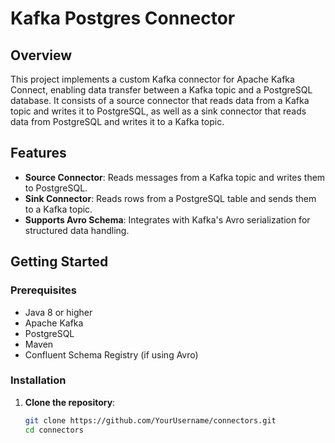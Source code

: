 # Kafka Postgres Connector

## Overview

This project implements a custom Kafka connector for Apache Kafka Connect, enabling data transfer between a Kafka topic and a PostgreSQL database. It consists of a source connector that reads data from a Kafka topic and writes it to PostgreSQL, as well as a sink connector that reads data from PostgreSQL and writes it to a Kafka topic.

## Features

- **Source Connector**: Reads messages from a Kafka topic and writes them to PostgreSQL.
- **Sink Connector**: Reads rows from a PostgreSQL table and sends them to a Kafka topic.
- **Supports Avro Schema**: Integrates with Kafka's Avro serialization for structured data handling.

## Getting Started

### Prerequisites

- Java 8 or higher
- Apache Kafka
- PostgreSQL
- Maven
- Confluent Schema Registry (if using Avro)

### Installation

1. **Clone the repository**:
   ```bash
   git clone https://github.com/YourUsername/connectors.git
   cd connectors

